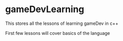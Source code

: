 # gameDevLearning

This stores all the lessons of learning gameDev in c++

First few lessons will cover basics of the language
